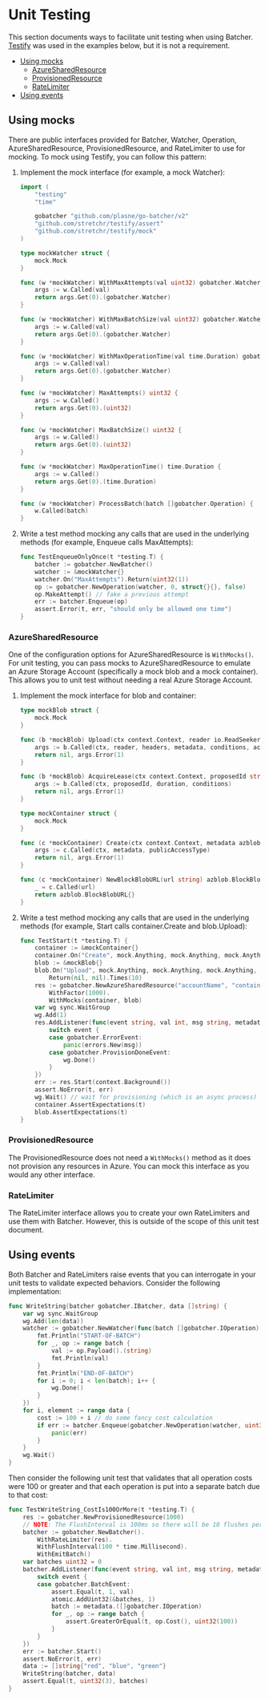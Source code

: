 # Unit Testing

This section documents ways to facilitate unit testing when using Batcher. [Testify](https://github.com/stretchr/testify) was used in the examples below, but it is not a requirement.

- [Using mocks](#using-mocks)
  - [AzureSharedResource](#azuresharedresource)
  - [ProvisionedResource](#provisionedresource)
  - [RateLimiter](#ratelimiter)
- [Using events](#using-events)

## Using mocks

There are public interfaces provided for Batcher, Watcher, Operation, AzureSharedResource, ProvisionedResource, and RateLimiter to use for mocking. To mock using Testify, you can follow this pattern:

1. Implement the mock interface (for example, a mock Watcher):

    ```go
    import (
        "testing"
        "time"

        gobatcher "github.com/plasne/go-batcher/v2"
        "github.com/stretchr/testify/assert"
        "github.com/stretchr/testify/mock"
    )

    type mockWatcher struct {
        mock.Mock
    }

    func (w *mockWatcher) WithMaxAttempts(val uint32) gobatcher.Watcher {
        args := w.Called(val)
        return args.Get(0).(gobatcher.Watcher)
    }

    func (w *mockWatcher) WithMaxBatchSize(val uint32) gobatcher.Watcher {
        args := w.Called(val)
        return args.Get(0).(gobatcher.Watcher)
    }

    func (w *mockWatcher) WithMaxOperationTime(val time.Duration) gobatcher.Watcher {
        args := w.Called(val)
        return args.Get(0).(gobatcher.Watcher)
    }

    func (w *mockWatcher) MaxAttempts() uint32 {
        args := w.Called()
        return args.Get(0).(uint32)
    }

    func (w *mockWatcher) MaxBatchSize() uint32 {
        args := w.Called()
        return args.Get(0).(uint32)
    }

    func (w *mockWatcher) MaxOperationTime() time.Duration {
        args := w.Called()
        return args.Get(0).(time.Duration)
    }

    func (w *mockWatcher) ProcessBatch(batch []gobatcher.Operation) {
        w.Called(batch)
    }
    ```

1. Write a test method mocking any calls that are used in the underlying methods (for example, Enqueue calls MaxAttempts):

    ```go
    func TestEnqueueOnlyOnce(t *testing.T) {
        batcher := gobatcher.NewBatcher()
        watcher := &mockWatcher{}
        watcher.On("MaxAttempts").Return(uint32(1))
        op := gobatcher.NewOperation(watcher, 0, struct{}{}, false)
        op.MakeAttempt() // fake a previous attempt
        err := batcher.Enqueue(op)
        assert.Error(t, err, "should only be allowed one time")
    }
    ```

### AzureSharedResource

One of the configuration options for AzureSharedResource is `WithMocks()`. For unit testing, you can pass mocks to AzureSharedResource to emulate an Azure Storage Account (specifically a mock blob and a mock container). This allows you to unit test without needing a real Azure Storage Account.

1. Implement the mock interface for blob and container:

    ```go
    type mockBlob struct {
        mock.Mock
    }

    func (b *mockBlob) Upload(ctx context.Context, reader io.ReadSeeker, headers azblob.BlobHTTPHeaders, metadata azblob.Metadata, conditions azblob.BlobAccessConditions, accessTier azblob.AccessTierType, tags azblob.BlobTagsMap, clientKeyOpts azblob.ClientProvidedKeyOptions) (*azblob.BlockBlobUploadResponse, error) {
        args := b.Called(ctx, reader, headers, metadata, conditions, accessTier, tags, clientKeyOpts)
        return nil, args.Error(1)
    }

    func (b *mockBlob) AcquireLease(ctx context.Context, proposedId string, duration int32, conditions azblob.ModifiedAccessConditions) (*azblob.BlobAcquireLeaseResponse, error) {
        args := b.Called(ctx, proposedId, duration, conditions)
        return nil, args.Error(1)
    }

    type mockContainer struct {
        mock.Mock
    }

    func (c *mockContainer) Create(ctx context.Context, metadata azblob.Metadata, publicAccessType azblob.PublicAccessType) (*azblob.ContainerCreateResponse, error) {
        args := c.Called(ctx, metadata, publicAccessType)
        return nil, args.Error(1)
    }

    func (c *mockContainer) NewBlockBlobURL(url string) azblob.BlockBlobURL {
        _ = c.Called(url)
        return azblob.BlockBlobURL{}
    }
    ```

1. Write a test method mocking any calls that are used in the underlying methods (for example, Start calls container.Create and blob.Upload):

    ```go
    func TestStart(t *testing.T) {
        container := &mockContainer{}
        container.On("Create", mock.Anything, mock.Anything, mock.Anything).Return(nil, nil).Once()
        blob := &mockBlob{}
        blob.On("Upload", mock.Anything, mock.Anything, mock.Anything, mock.Anything, mock.Anything, mock.Anything, mock.Anything, mock.Anything).
            Return(nil, nil).Times(10)
        res := gobatcher.NewAzureSharedResource("accountName", "containerName", 10000).
            WithFactor(1000).
            WithMocks(container, blob)
        var wg sync.WaitGroup
        wg.Add(1)
        res.AddListener(func(event string, val int, msg string, metadata interface{}) {
            switch event {
            case gobatcher.ErrorEvent:
                panic(errors.New(msg))
            case gobatcher.ProvisionDoneEvent:
                wg.Done()
            }
        })
        err := res.Start(context.Background())
        assert.NoError(t, err)
        wg.Wait() // wait for provisioning (which is an async process) to finish
        container.AssertExpectations(t)
        blob.AssertExpectations(t)
    }
    ```

### ProvisionedResource

The ProvisionedResource does not need a `WithMocks()` method as it does not provision any resources in Azure. You can mock this interface as you would any other interface.

### RateLimiter

The RateLimiter interface allows you to create your own RateLimiters and use them with Batcher. However, this is outside of the scope of this unit test document.

## Using events

Both Batcher and RateLimiters raise events that you can interrogate in your unit tests to validate expected behaviors. Consider the following implementation:

```go
func WriteString(batcher gobatcher.IBatcher, data []string) {
    var wg sync.WaitGroup
    wg.Add(len(data))
    watcher := gobatcher.NewWatcher(func(batch []gobatcher.IOperation) {
        fmt.Println("START-OF-BATCH")
        for _, op := range batch {
            val := op.Payload().(string)
            fmt.Println(val)
        }
        fmt.Println("END-OF-BATCH")
        for i := 0; i < len(batch); i++ {
            wg.Done()
        }
    })
    for i, element := range data {
        cost := 100 + i // do some fancy cost calculation
        if err := batcher.Enqueue(gobatcher.NewOperation(watcher, uint32(cost), element, true)); err != nil {
            panic(err)
        }
    }
    wg.Wait()
}
```

Then consider the following unit test that validates that all operation costs were 100 or greater and that each operation is put into a separate batch due to that cost:

```go
func TestWriteString_CostIs100OrMore(t *testing.T) {
    res := gobatcher.NewProvisionedResource(1000)
    // NOTE: The FlushInterval is 100ms so there will be 10 flushes per second with 100 capacity each, so operations that are 100 or more should be in their own batches
    batcher := gobatcher.NewBatcher().
        WithRateLimiter(res).
        WithFlushInterval(100 * time.Millisecond).
        WithEmitBatch()
    var batches uint32 = 0
    batcher.AddListener(func(event string, val int, msg string, metadata interface{}) {
        switch event {
        case gobatcher.BatchEvent:
            assert.Equal(t, 1, val)
            atomic.AddUint32(&batches, 1)
            batch := metadata.([]gobatcher.IOperation)
            for _, op := range batch {
                assert.GreaterOrEqual(t, op.Cost(), uint32(100))
            }
        }
    })
    err := batcher.Start()
    assert.NoError(t, err)
    data := []string{"red", "blue", "green"}
    WriteString(batcher, data)
    assert.Equal(t, uint32(3), batches)
}
```
